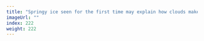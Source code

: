 ```yaml
---
title: "Springy ice seen for the first time may explain how clouds make rain"
imageUrl: ""
index: 222
weight: 222
---
```

